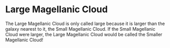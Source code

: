# Large Magellanic Cloud

The Large Magellanic Cloud is only called large because it is larger than the
galaxy nearest to it, the Small Magellanic Cloud. If the Small Magellanic Cloud
were larger, the Large Magellanic Cloud would be called the Smaller Magellanic
Cloud!
